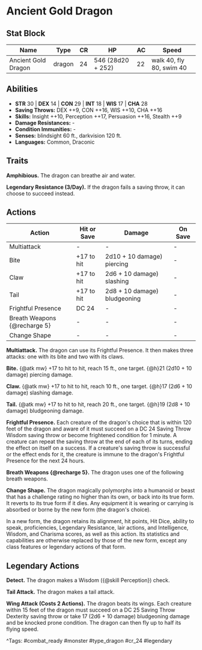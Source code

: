 # Ancient Gold Dragon

## Stat Block

| Name | Type | CR | HP | AC | Speed |
|------|------|----|----|----|-------|
| Ancient Gold Dragon | dragon | 24 | 546 (28d20 + 252) | 22 | walk 40, fly 80, swim 40 |

## Abilities

- **STR** 30 | **DEX** 14 | **CON** 29 | **INT** 18 | **WIS** 17 | **CHA** 28
- **Saving Throws:** DEX ++9, CON ++16, WIS ++10, CHA ++16  
- **Skills:** Insight ++10, Perception ++17, Persuasion ++16, Stealth ++9  
- **Damage Resistances:** -  
- **Condition Immunities:** -  
- **Senses:** blindsight 60 ft., darkvision 120 ft.  
- **Languages:** Common, Draconic

## Traits

**Amphibious.** The dragon can breathe air and water.

**Legendary Resistance (3/Day).** If the dragon fails a saving throw, it can choose to succeed instead.


## Actions

| Action | Hit or Save | Damage | On Save |
|--------|--------------|--------|----------|
| Multiattack | - | - | - |
| Bite | +17 to hit | 2d10 + 10 damage) piercing | - |
| Claw | +17 to hit | 2d6 + 10 damage) slashing | - |
| Tail | +17 to hit | 2d8 + 10 damage) bludgeoning | - |
| Frightful Presence | DC 24 | - | - |
| Breath Weapons {@recharge 5} | - | - | - |
| Change Shape | - | - | - |

**Multiattack.** The dragon can use its Frightful Presence. It then makes three attacks: one with its bite and two with its claws.

**Bite.** {@atk mw} +17 to hit to hit, reach 15 ft., one target. {@h}21 (2d10 + 10 damage) piercing damage.

**Claw.** {@atk mw} +17 to hit to hit, reach 10 ft., one target. {@h}17 (2d6 + 10 damage) slashing damage.

**Tail.** {@atk mw} +17 to hit to hit, reach 20 ft., one target. {@h}19 (2d8 + 10 damage) bludgeoning damage.

**Frightful Presence.** Each creature of the dragon's choice that is within 120 feet of the dragon and aware of it must succeed on a DC 24 Saving Throw Wisdom saving throw or become frightened condition for 1 minute. A creature can repeat the saving throw at the end of each of its turns, ending the effect on itself on a success. If a creature's saving throw is successful or the effect ends for it, the creature is immune to the dragon's Frightful Presence for the next 24 hours.

**Breath Weapons {@recharge 5}.** The dragon uses one of the following breath weapons.

**Change Shape.** The dragon magically polymorphs into a humanoid or beast that has a challenge rating no higher than its own, or back into its true form. It reverts to its true form if it dies. Any equipment it is wearing or carrying is absorbed or borne by the new form (the dragon's choice).

In a new form, the dragon retains its alignment, hit points, Hit Dice, ability to speak, proficiencies, Legendary Resistance, lair actions, and Intelligence, Wisdom, and Charisma scores, as well as this action. Its statistics and capabilities are otherwise replaced by those of the new form, except any class features or legendary actions of that form.

## Legendary Actions

**Detect.** The dragon makes a Wisdom ({@skill Perception}) check.

**Tail Attack.** The dragon makes a tail attack.

**Wing Attack (Costs 2 Actions).** The dragon beats its wings. Each creature within 15 feet of the dragon must succeed on a DC 25 Saving Throw Dexterity saving throw or take 17 (2d6 + 10 damage) bludgeoning damage and be knocked prone condition. The dragon can then fly up to half its flying speed.



^Tags: #combat_ready #monster #type_dragon #cr_24 #legendary